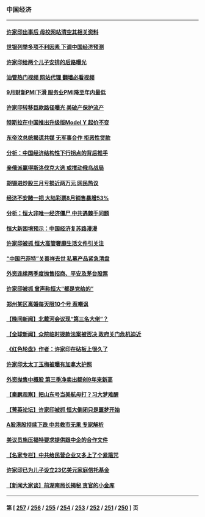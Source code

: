 ### 中国经济
---
#### [许家印出事后 母校网站清空其相关资料](../../pages/ncid283/n14086338.md?10021645) 
#### [世银列举多项不利因素 下调中国经济预测](../../pages/ncid283/n14086361.md?10021645) 
#### [许家印给两个儿子安排的后路曝光](../../pages/ncid283/n14086209.md?10021645) 
#### [油管热门视频 网站代理 翻墙必看视频](http://138.2.39.72:81/youtube.html?epic-marker?10021645)
#### [9月财新PMI下滑 服务业PMI降至年内最低](../../pages/ncid283/n14086197.md?10021645) 
#### [许家印转移巨款路径曝光 美破产保护流产](../../pages/ncid283/n14086025.md?10021645) 
#### [特斯拉在中国推出升级版Model Y 起价不变](../../pages/ncid283/n14085966.md?10021645) 
#### [东帝汶总统揭谎共媒 无军事合作 拒恶性贷款](../../pages/ncid283/n14085908.md?10021645) 
#### [分析：中国经济结构性下行拐点的背后推手](../../pages/ncid283/n14085740.md?10021645) 
#### [亲俄派赢得斯洛伐克大选 或搅动俄乌战局](../../pages/ncid283/n14085898.md?10021645) 
#### [胡锡进炒股三月亏损近两万元 网民热议](../../pages/ncid283/n14085667.md?10021645) 
#### [经济不安赌一把 大陆彩票8月销售暴增53%](../../pages/ncid283/n14085780.md?10021645) 
#### [分析：恒大非唯一经济僵尸 中共遇棘手问题](../../pages/ncid283/n14085706.md?10021645) 
#### [恒大新困境预示：中国经济复苏路漫漫](../../pages/ncid283/n14085718.md?10021645) 
#### [许家印被抓 恒大高管奢靡生活文件引关注](../../pages/ncid283/n14085661.md?10021645) 
#### [“中国巴菲特”关善祥去世 私募产品紧急清盘](../../pages/ncid283/n14085616.md?10021645) 
#### [外资连续两季度抛售招商、平安及茅台股票](../../pages/ncid283/n14085571.md?10021645) 
#### [许家印被抓 曾声称恒大“都是党给的”](../../pages/ncid283/n14085585.md?10021645) 
#### [郑州某区离婚每天限10个号 惹嘲讽](../../pages/ncid283/n14085309.md?10021645) 
#### [【晚间新闻】北戴河会议现“第三名大佬”？](../../pages/ncid283/n14084653.md?10021645) 
#### [【全球新闻】众院临时拨款法案被否决 政府关门危机迫近](../../pages/ncid283/n14085391.md?10021645) 
#### [《红色轮盘》作者：许家印在砧板上很久了](../../pages/ncid283/n14085347.md?10021645) 
#### [许家印太太丁玉梅被曝有加拿大护照](../../pages/ncid283/n14085128.md?10021645) 
#### [外资抛售中概股 第三季净卖出额创9年来新高](../../pages/ncid283/n14085235.md?10021645) 
#### [【秦鹏观察】把山东号当美航母打？习大梦难醒](../../pages/ncid283/n14084809.md?10021645) 
#### [【菁英论坛】许家印被抓 恒大倒闭只是噩梦开始](../../pages/ncid283/n14084688.md?10021645) 
#### [A股港股持续下跌 中共救市无果 专家解析](../../pages/ncid283/n14084705.md?10021645) 
#### [美议员施压福特要求提供跟中企的合作文件](../../pages/ncid283/n14084678.md?10021645) 
#### [【名家专栏】中共给民营企业又多上了个紧箍咒](../../pages/ncid283/n14083358.md?10021645) 
#### [许家印已为儿子设立23亿美元家庭信托基金](../../pages/ncid283/n14084574.md?10021645) 
#### [【新闻大家谈】前湖南局长揭秘 贪官的小金库](../../pages/ncid283/n14084432.md?10021645) 

---
#### 第 [ [257](./257.md?10021645) / [256](./256.md?10021645) / [255](./255.md?10021645) / [254](./254.md?10021645) / [253](./253.md?10021645) / [252](./252.md?10021645) / [251](./251.md?10021645) / [250](./250.md?10021645) ] 页
